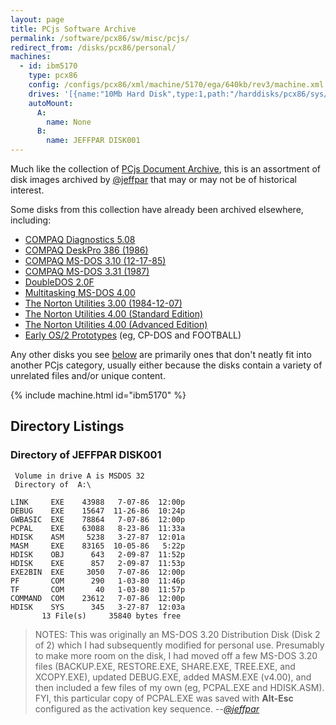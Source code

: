 ```yaml
---
layout: page
title: PCjs Software Archive
permalink: /software/pcx86/sw/misc/pcjs/
redirect_from: /disks/pcx86/personal/
machines:
  - id: ibm5170
    type: pcx86
    config: /configs/pcx86/xml/machine/5170/ega/640kb/rev3/machine.xml
    drives: '[{name:"10Mb Hard Disk",type:1,path:"/harddisks/pcx86/sys/dos/microsoft/3.20/MSDOS320-C400.json"}]'
    autoMount:
      A:
        name: None
      B:
        name: JEFFPAR DISK001
---
```


Much like the collection of [PCjs Document Archive](/documents/papers/pcjs/), this is an assortment of disk images
archived by [@jeffpar](https://jeffpar.com) that may or may not be of historical interest.

Some disks from this collection have already been archived elsewhere, including:

* [COMPAQ Diagnostics 5.08](/software/pcx86/diag/compaq/5.08/)
* [COMPAQ DeskPro 386 (1986)](/software/pcx86/diag/compaq/utilities/1986/)
* [COMPAQ MS-DOS 3.10 (12-17-85)](/software/pcx86/sys/dos/compaq/3.10/#compaq-ms-dos-310-12-17-85)
* [COMPAQ MS-DOS 3.31 (1987)](/software/pcx86/sys/dos/compaq/3.31/#directory-of-compaq-ms-dos-331-1987)
* [DoubleDOS 2.0F](/software/pcx86/env/softlogic/doubledos/2.0f/)
* [Multitasking MS-DOS 4.00](/software/pcx86/sys/dos/microsoft/4.0M/)
* [The Norton Utilities 3.00 (1984-12-07)](/software/pcx86/util/norton/3.00/)
* [The Norton Utilities 4.00 (Standard Edition)](/software/pcx86/util/norton/4.00/)
* [The Norton Utilities 4.00 (Advanced Edition)](/software/pcx86/util/norton/4.00/advanced/)
* [Early OS/2 Prototypes](/software/pcx86/sys/os2/misc/) (eg, CP-DOS and FOOTBALL)

Any other disks you see [below](#directory-listings) are primarily ones that don't neatly fit into another PCjs category,
usually either because the disks contain a variety of unrelated files and/or unique content.

{% include machine.html id="ibm5170" %}

## Directory Listings

### Directory of JEFFPAR DISK001

	 Volume in drive A is MSDOS 32   
	 Directory of  A:\

	LINK     EXE    43988   7-07-86  12:00p
	DEBUG    EXE    15647  11-26-86  10:24p
	GWBASIC  EXE    78864   7-07-86  12:00p
	PCPAL    EXE    63088   8-23-86  11:33a
	HDISK    ASM     5238   3-27-87  12:01a
	MASM     EXE    83165  10-05-86   5:22p
	HDISK    OBJ      643   2-09-87  11:52p
	HDISK    EXE      857   2-09-87  11:53p
	EXE2BIN  EXE     3050   7-07-86  12:00p
	PF       COM      290   1-03-80  11:46p
	TF       COM       40   1-03-80  11:57p
	COMMAND  COM    23612   7-07-86  12:00p
	HDISK    SYS      345   3-27-87  12:03a
	       13 File(s)     35840 bytes free

> NOTES: This was originally an MS-DOS 3.20 Distribution Disk (Disk 2 of 2) which I had subsequently modified for
personal use.  Presumably to make more room on the disk, I had moved off a few MS-DOS 3.20 files (BACKUP.EXE,
RESTORE.EXE, SHARE.EXE, TREE.EXE, and XCOPY.EXE), updated DEBUG.EXE, added MASM.EXE (v4.00), and then included
a few files of my own (eg, PCPAL.EXE and HDISK.ASM).  FYI, this particular copy of PCPAL.EXE was saved with **Alt-Esc**
configured as the activation key sequence. *--[@jeffpar](https://jeffpar.com)*
